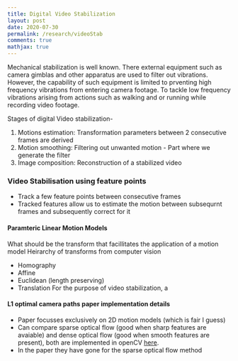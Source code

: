 ```yaml
---
title: Digital Video Stabilization
layout: post
date: 2020-07-30
permalink: /research/videoStab
comments: true
mathjax: true
---
```


Mechanical stabilization is well known. There external equipment such as camera gimblas and other apparatus are used to filter out vibrations. However, the capability of such equipment is limited to prventing high frequency vibrations from entering camera footage.
To tackle low frequency vibrations arising from actions such as walking and or running while recording video footage.

Stages of digital Video stabilization-
1. Motions estimation: Transformation parameters between 2 consecutive frames are derived
2. Motion smoothing: Filtering out unwanted motion - Part where we generate the filter
3. Image composition: Reconstruction of a stabilized video

### Video Stabilisation using feature points
- Track a few feature points between consecutive frames
- Tracked features allow us to estimate the motion between subsequrnt frames and subsequently correct for it

#### Paramteric Linear Motion Models
What should be the transform that facillitates the application of a motion model
Heirarchy of transforms from computer vision
- Homography
- Affine
- Euclidean (length preserving)
- Translation
For the purpose of video stabilization, a 

#### L1 optimal camera paths paper implementation details
- Paper focusses exclusively on 2D motion models (which is fair I guess)
- Can compare sparse optical flow (good when sharp features are avaiable) and dense optical flow (good when smooth features are present), both are implemented in openCV [here](https://docs.opencv.org/3.3.1/d7/d8b/tutorial_py_lucas_kanade.html).
- In the paper they have gone for the sparse optical flow method 

